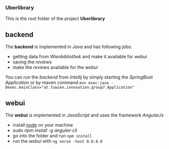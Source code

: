 ### Uberlibrary 

This is the root folder of the project **Uberlibrary**

## backend
The **backend** is implemented in *Java* and has following jobs:
 - getting data from *Wienbibliothek* and make it available for *webui*
 - saving the *reviews*
 - make the *reviews* available for the *webui*

You can run the *backend* from *Intellij* by simply starting the *SpringBoot Application* or by maven command `mvn exec:java -Dexec.mainClass="at.tuwien.innovation.group7.Application"`

## webui
The **webui** is implemented in *JavaScript* and uses the framework *AngularJs*
- install [node](https://nodejs.org/en/download/) on your machine
- sudo *npm install -g angular-cli*
- go into the folder and run `npm install`
- run the *webui* with `ng serve -host 0.0.0.0`